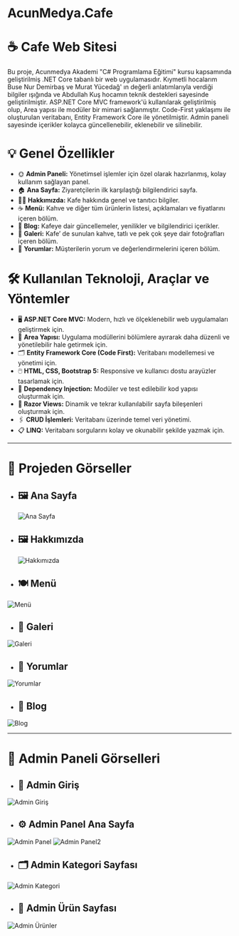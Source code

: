 # AcunMedya.Cafe

# ☕ Cafe Web Sitesi

Bu proje, Acunmedya Akademi "C# Programlama Eğitimi" kursu kapsamında geliştirilmiş .NET Core tabanlı bir web uygulamasıdır. Kıymetli hocalarım Buse Nur Demirbaş ve Murat Yücedağ' ın değerli anlatımlarıyla verdiği bilgiler ışığında ve Abdullah Kuş hocamın teknik destekleri sayesinde geliştirilmiştir.  ASP.NET Core MVC framework'ü kullanılarak geliştirilmiş olup, Area yapısı ile modüler bir mimari sağlanmıştır. Code-First yaklaşımı ile oluşturulan veritabanı, Entity Framework Core ile yönetilmiştir. Admin paneli sayesinde içerikler kolayca güncellenebilir, eklenebilir ve silinebilir.

# 💡 Genel Özellikler
- 🌞 **Admin Paneli:** Yönetimsel işlemler için özel olarak hazırlanmış, kolay kullanım sağlayan panel.
- 🏠 **Ana Sayfa:** Ziyaretçilerin ilk karşılaştığı bilgilendirici sayfa.
- 👩‍💻 **Hakkımızda:** Kafe hakkında genel ve tanıtıcı bilgiler.
- ☕ **Menü:** Kahve ve diğer tüm ürünlerin listesi, açıklamaları ve fiyatlarını içeren bölüm.
- 📰 **Blog:** Kafeye dair güncellemeler, yenilikler ve bilgilendirici içerikler.
- 📸 **Galeri:** Kafe’ de sunulan kahve, tatlı ve pek çok şeye dair fotoğrafları içeren bölüm.
- 📱 **Yorumlar:** Müşterilerin yorum ve değerlendirmelerini içeren bölüm.

# 🛠 Kullanılan Teknoloji, Araçlar ve Yöntemler
- 🖥️ **ASP.NET Core MVC:** Modern, hızlı ve ölçeklenebilir web uygulamaları geliştirmek için.
- 📁 **Area Yapısı:** Uygulama modüllerini bölümlere ayırarak daha düzenli ve yönetilebilir hale getirmek için.
- 🗂️ **Entity Framework Core (Code First):** Veritabanı modellemesi ve yönetimi için.
- 🖱️ **HTML, CSS, Bootstrap 5:** Responsive ve kullanıcı dostu arayüzler tasarlamak için.
- 🔧 **Dependency Injection:** Modüler ve test edilebilir kod yapısı oluşturmak için.
- 📝 **Razor Views:** Dinamik ve tekrar kullanılabilir sayfa bileşenleri oluşturmak için.
- 🖇️ **CRUD İşlemleri:** Veritabanı üzerinde temel veri yönetimi.
- 📋 **LINQ:** Veritabanı sorgularını kolay ve okunabilir şekilde yazmak için.

---

# 📸 Projeden Görseller

- ## 🖼️ **Ana Sayfa**  
  ![Ana Sayfa](https://github.com/Burcu03/AcunMedya.Cafe/blob/master/wwwroot/images/anasayfa.png)

- ## 🖼️ **Hakkımızda**  
  ![Hakkımızda](https://github.com/Burcu03/AcunMedya.Cafe/blob/master/wwwroot/images/hakkimizda.png)

- ## 🍽 **Menü**  
![Menü](https://github.com/Burcu03/AcunMedya.Cafe/blob/master/wwwroot/images/menu.png)

- ## 📸 **Galeri**  
![Galeri](https://github.com/Burcu03/AcunMedya.CafeI/blob/master/wwwroot/images/galeri.png)

- ## 💬 **Yorumlar**  
![Yorumlar](https://github.com/Burcu03/AcunMedya.Cafe/blob/master/wwwroot/images/yorumlar.png)

- ## 📰 **Blog**  
![Blog](https://github.com/Burcu03/AcunMedya.Cafe/blob/master/wwwroot/images/blog.png)

---

# 🔐 Admin Paneli Görselleri

- ## 🔑 **Admin Giriş**  
![Admin Giriş](https://github.com/Burcu03/AcunMedya.Cafe/blob/master/wwwroot/images/login.png)

- ## ⚙️ **Admin Panel Ana Sayfa**  
![Admin Panel](https://github.com/Burcu03/AcunMedya.Cafe/blob/master/wwwroot/images/dashboard.png)
![Admin Panel2](https://github.com/Burcu03/AcunMedya.Cafe/blob/master/wwwroot/images/dashboard2.png)

- ## 🗂 **Admin Kategori Sayfası**  
![Admin Kategori](https://github.com/Burcu03/AcunMedya.Cafe/blob/master/wwwroot/images/admin-kategori.png)

- ## 🍔 **Admin Ürün Sayfası**  
![Admin Ürünler](https://github.com/Burcu03/AcunMedya.Cafe/blob/master/wwwroot/images/admin-urunler.png)
